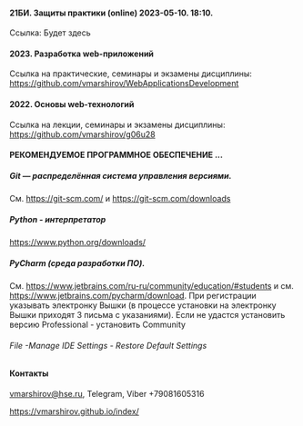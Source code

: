 

#### 21БИ. Защиты практики (online) 2023-05-10. 18:10. 
Ссылка: Будет здесь

#### 2023. Разработка web-приложений
Ссылка на практические, семинары и экзамены дисциплины: https://github.com/vmarshirov/WebApplicationsDevelopment

#### 2022. Основы web-технологий
Ссылка на лекции, семинары и экзамены дисциплины: https://github.com/vmarshirov/g06u28

#### РЕКОМЕНДУЕМОЕ ПРОГРАММНОЕ ОБЕСПЕЧЕНИЕ ...
##### Git — распределённая система управления версиями.
См. https://git-scm.com/  и https://git-scm.com/downloads

##### Python - интерпретатор
https://www.python.org/downloads/

##### PyCharm (среда разработки ПО). 
См. https://www.jetbrains.com/ru-ru/community/education/#students и см. https://www.jetbrains.com/pycharm/download. При регистрации указывать электронку Вышки (в процессе установки на электронку Вышки приходят 3 письма с указаниями). Если не удастся установить версию Professional - установить Community
###### File -Manage IDE Settings - Restore Default Settings

#### Контакты
vmarshirov@hse.ru, Telegram, Viber  +79081605316






https://vmarshirov.github.io/index/
